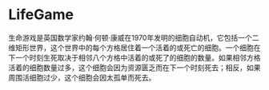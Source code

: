 # LifeGame
生命游戏是英国数学家约翰·何顿·康威在1970年发明的细胞自动机，它包括一个二维矩形世界，这个世界中的每个方格居住着一个活着的或死亡的细胞。一个细胞在下一个时刻生死取决于相邻八个方格中活着的或死了的细胞的数量。如果相邻方格活着的细胞数量过多，这个细胞会因为资源匮乏而在下一个时刻死去；相反，如果周围活细胞过少，这个细胞会因太孤单而死去。
